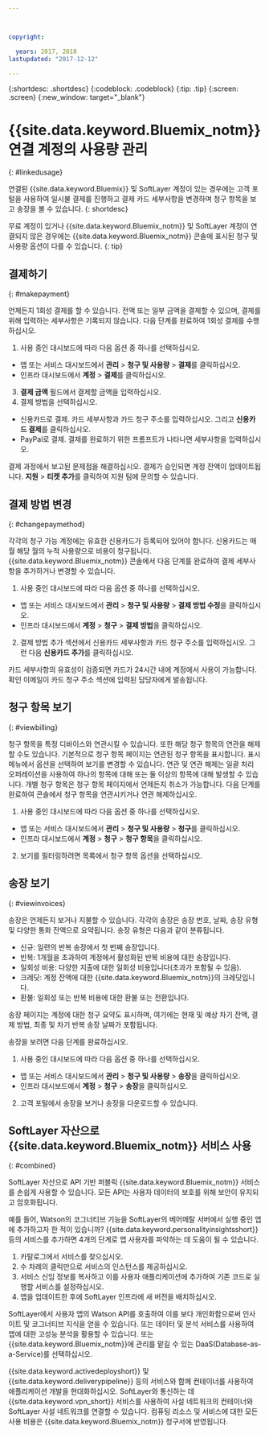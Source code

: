 ```yaml
---



copyright:

  years: 2017, 2018
lastupdated: "2017-12-12"

---
```


{:shortdesc: .shortdesc}
{:codeblock: .codeblock}
{:tip: .tip}
{:screen: .screen}
{:new_window: target="_blank"}

# {{site.data.keyword.Bluemix_notm}} 연결 계정의 사용량 관리
{: #linkedusage}

연결된 {{site.data.keyword.Bluemix}} 및 SoftLayer 계정이 있는 경우에는 고객 포털을 사용하여 일시불 결제를 진행하고 결제 카드 세부사항을 변경하며 청구 항목을 보고 송장을 볼 수 있습니다.
{: shortdesc}

무료 계정이 있거나 {{site.data.keyword.Bluemix_notm}} 및 SoftLayer 계정이 연결되지 않은 경우에는 {{site.data.keyword.Bluemix_notm}} 콘솔에 표시된 청구 및 사용량 옵션이 다를 수 있습니다.
{: tip}

## 결제하기
{: #makepayment}

언제든지 1회성 결제를 할 수 있습니다. 전액 또는 일부 금액을 결제할 수 있으며, 결제를 위해 입력하는 세부사항은 기록되지 않습니다. 다음 단계를 완료하여 1회성 결제를 수행하십시오. 

1. 사용 중인 대시보드에 따라 다음 옵션 중 하나를 선택하십시오.    
 * 앱 또는 서비스 대시보드에서 **관리** > **청구 및 사용량** > **결제**를 클릭하십시오.  
 * 인프라 대시보드에서 **계정** > **결제**를 클릭하십시오.
3. **결제 금액** 필드에서 결제할 금액을 입력하십시오.
4. 결제 방법을 선택하십시오.
 * 신용카드로 결제. 카드 세부사항과 카드 청구 주소를 입력하십시오. 그리고 **신용카드 결제**를 클릭하십시오.
 * PayPal로 결제. 결제를 완료하기 위한 프롬프트가 나타나면 세부사항을 입력하십시오.

결제 과정에서 보고된 문제점을 해결하십시오. 결제가 승인되면 계정 잔액이 업데이트됩니다. **지원** > **티켓 추가**를 클릭하여
지원 팀에 문의할 수 있습니다. 

## 결제 방법 변경
{: #changepaymethod}

각각의 청구 가능 계정에는 유효한 신용카드가 등록되어 있어야 합니다. 신용카드는 매월 해당 월의 누적 사용량으로 비용이 청구됩니다. {{site.data.keyword.Bluemix_notm}} 콘솔에서 다음 단계를 완료하여 결제 세부사항을 추가하거나 변경할 수 있습니다.

1. 사용 중인 대시보드에 따라 다음 옵션 중 하나를 선택하십시오.   
 * 앱 또는 서비스 대시보드에서 **관리** > **청구 및 사용량** > **결제 방법 수정**을 클릭하십시오.  
 * 인프라 대시보드에서 **계정** > **청구** > **결제 방법**을 클릭하십시오.
2. 결제 방법 추가 섹션에서 신용카드 세부사항과 카드 청구 주소를 입력하십시오. 그런 다음 **신용카드 추가**를 클릭하십시오.

카드 세부사항의 유효성이 검증되면 카드가 24시간 내에 계정에서 사용이 가능합니다. 확인 이메일이
카드 청구 주소 섹션에 입력된 담당자에게 발송됩니다.

## 청구 항목 보기
{: #viewbilling}

청구 항목을 특정 디바이스와 연관시킬 수 있습니다. 또한 해당 청구 항목의 연관을 해제할 수도 있습니다. 기본적으로 청구 항목 페이지는 연관된 청구 항목을 표시합니다. 
표시 메뉴에서 옵션을 선택하여 보기를 변경할 수 있습니다. 연관 및 연관 해제는 일괄 처리 오퍼레이션을 사용하여 하나의 항목에 대해 또는 둘 이상의 항목에 대해 발생할 수 있습니다. 
개별 청구 항목은 청구 항목 페이지에서 언제든지 취소가 가능합니다. 다음 단계를 완료하여 콘솔에서 청구 항목을 연관시키거나 연관 해제하십시오. 

1. 사용 중인 대시보드에 따라 다음 옵션 중 하나를 선택하십시오.    
 * 앱 또는 서비스 대시보드에서 **관리** > **청구 및 사용량** > **청구**를 클릭하십시오.  
 * 인프라 대시보드에서 **계정** > **청구** > **청구 항목**을 클릭하십시오.
2. 보기를 필터링하려면 목록에서 청구 항목 옵션을 선택하십시오. 

## 송장 보기
{: #viewinvoices}

송장은 언제든지 보거나 지불할 수 있습니다. 각각의 송장은 송장 번호, 날짜, 송장 유형 및
다양한 통화 잔액으로 요약됩니다. 송장 유형은 다음과 같이 분류됩니다. 

 *  신규: 일련의 반복 송장에서 첫 번째 송장입니다. 
 *  반복: 1개월을 초과하여 계정에서 활성화된 반복 비용에 대한 송장입니다. 
 *  일회성 비용: 다양한 지출에 대한 일회성 비용입니다(초과가 포함될 수 있음). 
 *  크레딧: 계정 잔액에 대한 {{site.data.keyword.Bluemix_notm}}의 크레딧입니다. 
 *  환불: 일회성 또는 반복 비용에 대한 환불 또는 전환입니다. 

송장 페이지는 계정에 대한 청구 요약도 표시하며, 여기에는 현재 및 예상 차기 잔액,
결제 방법, 최종 및 차기 반복 송장 날짜가 포함됩니다.

송장을 보려면 다음 단계를 완료하십시오.

1. 사용 중인 대시보드에 따라 다음 옵션 중 하나를 선택하십시오.  
 * 앱 또는 서비스 대시보드에서 **관리** > **청구 및 사용량** > **송장**을 클릭하십시오.  
 * 인프라 대시보드에서 **계정** > **청구** > **송장**을 클릭하십시오.
2. 고객 포털에서 송장을 보거나 송장을 다운로드할 수 있습니다.

## SoftLayer 자산으로 {{site.data.keyword.Bluemix_notm}} 서비스 사용
{: #combined}

SoftLayer 자산으로 API 기반 퍼블릭 {{site.data.keyword.Bluemix_notm}} 서비스를 손쉽게 사용할 수 있습니다. 모든 API는 사용자 데이터의 보호를 위해 보안이 유지되고 암호화됩니다.

예를 들어, Watson의 코그너티브 기능을 SoftLayer의 베어메탈 서버에서 실행 중인 앱에 추가하고자 한 적이 있습니까? {{site.data.keyword.personalityinsightsshort}} 등의 서비스를 추가하면 4개의 단계로 앱 사용자를 파악하는 데 도움이 될 수 있습니다. 

1. 카탈로그에서 서비스를 찾으십시오. 
2. 수 차례의 클릭만으로 서비스의 인스턴스를 제공하십시오.
3. 서비스 신임 정보를 복사하고 이를 사용자 애플리케이션에 추가하여 기존 코드로 실행할 서비스를 설정하십시오.
4. 앱을 업데이트한 후에 SoftLayer 인프라에 새 버전을 배치하십시오.

SoftLayer에서 사용자 앱의 Watson API를 호출하여 이를 보다 개인화함으로써 인사이트 및 코그너티브 지식을 얻을 수 있습니다. 또는 데이터 및 분석 서비스를 사용하여 앱에 대한 고성능 분석을 활용할 수 있습니다. 또는 {{site.data.keyword.Bluemix_notm}}에 관리를 맡길 수 있는 DaaS(Database-as-a-Service)를 선택하십시오.

{{site.data.keyword.activedeployshort}} 및 {{site.data.keyword.deliverypipeline}} 등의 서비스와 함께 컨테이너를 사용하여 애플리케이션 개발을 현대화하십시오. SoftLayer와 통신하는 데 {{site.data.keyword.vpn_short}} 서비스를 사용하여 사설 네트워크의 컨테이너와 SoftLayer 사설 네트워크를 연결할 수 있습니다. 컴퓨팅 리소스 및 서비스에 대한 모든 사용 비용은 {{site.data.keyword.Bluemix_notm}} 청구서에 반영됩니다.
